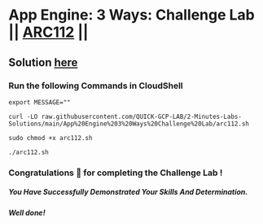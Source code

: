 # App Engine: 3 Ways: Challenge Lab || [ARC112](https://www.cloudskillsboost.google/focuses/63241?parent=catalog) ||

## Solution [here](https://youtu.be/sX1-LFEsizo)

### Run the following Commands in CloudShell

```
export MESSAGE=""
```

```
curl -LO raw.githubusercontent.com/QUICK-GCP-LAB/2-Minutes-Labs-Solutions/main/App%20Engine%203%20Ways%20Challenge%20Lab/arc112.sh

sudo chmod +x arc112.sh

./arc112.sh
```

### Congratulations 🎉 for completing the Challenge Lab !

##### *You Have Successfully Demonstrated Your Skills And Determination.*

#### *Well done!*
